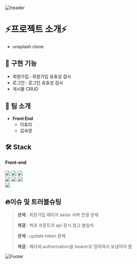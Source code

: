 
  
  
![header](https://capsule-render.vercel.app/api?type=waving&color=auto&height=300&section=header&text=Unsplash_CLONE&fontSize=80)



⚡️프로젝트 소개⚡️
============
* unsplash clone


## 🤖 구현 기능
* 회원가입 : 회원가입 유효성 검사
* 로그인 : 로그인 유효성 검사
* 게시물 CRUD
## 👥 팀 소개

* <b>Front End</b>
  * 이효리
  * 김숙영




## 🛠 Stack
#### Front-end

<p>
  <img src="https://img.shields.io/badge/javascript-F7DF1E?style=for-the-badge&logo=javascript&logoColor=white">
  <img src="https://img.shields.io/badge/html-E34F26?style=for-the-badge&logo=html5&logoColor=white">
  <img src="https://img.shields.io/badge/css-1572B6?style=for-the-badge&logo=css3&logoColor=white">
  <br>
  <img src="https://img.shields.io/badge/React-61DAFB?style=for-the-badge&logo=React&logoColor=black">
  <img src="https://img.shields.io/badge/redux-764ABC?style=for-the-badge&logo=redux&logoColor=black">
  <img src="https://img.shields.io/badge/React_Router-CA4245?style=for-the-badge&logo=react-router&logoColor=white">
<br>
  <img src="https://img.shields.io/badge/Amazon S3-569A31?style=for-the-badge&logo=Amazon S3&logoColor=white">
</p>



## 🔥이슈 및 트러블슈팅

> **문제** : 회원가입 페이지 axios 서버 연결 문제
>
> **해결** : 백과 프론트의 api 문서 참고 불일치 
> 
> **문제** : update token 문제
>
> **해결** : 헤더에 authorization을 bearer로 정하여서 보냈어야 함
  
  
  ![Footer](https://capsule-render.vercel.app/api?type=waving&color=auto&height=200&section=footer)

  
